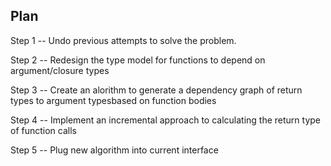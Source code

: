 
Plan
-------

Step 1 -- Undo previous attempts to solve the problem.

Step 2 -- Redesign the type model for functions to depend on argument/closure types

Step 3 -- Create an alorithm to generate a dependency graph of return types to argument typesbased
          on function bodies

Step 4 -- Implement an incremental approach to calculating the return type of function calls

Step 5 -- Plug new algorithm into current interface
